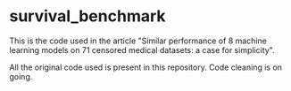 # survival_benchmark

This is the code used in the article "Similar performance of 8 machine learning models on 71 censored medical datasets: a case for simplicity". 

All the original code used is present in this repository. Code cleaning is on going.